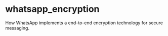 # whatsapp_encryption
How WhatsApp implements a end-to-end encryption technology for secure messaging.
